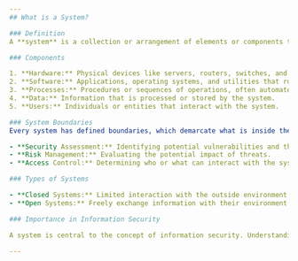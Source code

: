 ```yaml
---
## What is a System?

### Definition
A **system** is a collection or arrangement of elements or components that work together to achieve a specific objective or purpose. In the context of information technology (IT) and information security, a system typically refers to a set of interconnected hardware, software, and processes designed to manage, store, process, and transmit information.

### Components

1. **Hardware:** Physical devices like servers, routers, switches, and workstations.
2. **Software:** Applications, operating systems, and utilities that run on the hardware.
3. **Processes:** Procedures or sequences of operations, often automated or orchestrated by software, that achieve a particular result.
4. **Data:** Information that is processed or stored by the system.
5. **Users:** Individuals or entities that interact with the system.

### System Boundaries
Every system has defined boundaries, which demarcate what is inside the system from what is outside. Understanding these boundaries is critical for:

- **Security Assessment:** Identifying potential vulnerabilities and threats.
- **Risk Management:** Evaluating the potential impact of threats.
- **Access Control:** Determining who or what can interact with the system.

### Types of Systems

- **Closed Systems:** Limited interaction with the outside environment. They are more predictable but can be less adaptable.
- **Open Systems:** Freely exchange information with their environment. They are more adaptable but can be less predictable.

### Importance in Information Security

A system is central to the concept of information security. Understanding the components, boundaries, and functioning of a system is crucial to protecting its integrity, confidentiality, and availability (commonly referred to as the **CIA Triad**).

---
```


